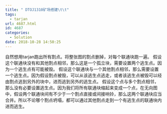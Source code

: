 ```yaml
---
title: " DTOJ1310矿场搭建\t\t"
tags:
  - tarjan
url: 4687.html
id: 4687
categories:
  - Solution
date: 2018-10-28 14:50:25
---
```


自然想用tarjan跑出所有割点。将整张图的割点删掉，对每个联通块跑一遍。 假设这个联通块没有和其他割点相邻，那么这是一个孤立块，需要设置两个逃生点。因为一个逃生点有可能被毁。 假设这个联通块与一个其他割点相邻，那么需要设置一个逃生点。因为假设割点被毁，可以从该逃生点逃走，或者该逃生点被毁可以经由割点逃到另外的块中，进而逃到另外的逃生点。 假设这个点与多个割点相邻，那么没有必要设置逃生点。因为我们将所有联通块缩起来变成一个点，在无向图中，假设两个联通块间有不少于一个割点直接或间接响铃，那么这两个联通块应当合并。所以不论哪个割点坍塌，都可以通过其他割点走到一个有逃生点的联通块内进而逃生。